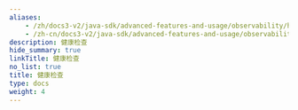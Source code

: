 ```yaml
---
aliases:
    - /zh/docs3-v2/java-sdk/advanced-features-and-usage/observability/health-information/
    - /zh-cn/docs3-v2/java-sdk/advanced-features-and-usage/observability/
description: 健康检查
hide_summary: true
linkTitle: 健康检查
no_list: true
title: 健康检查
type: docs
weight: 4
---
```

